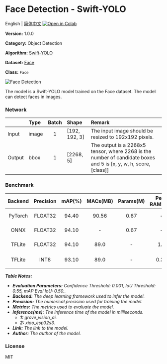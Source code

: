 # Face Detection - Swift-YOLO

English | [简体中文](../zh_CN/Face_Detection_Swift-YOLO_192.md) [![Open in Colab](https://colab.research.google.com/assets/colab-badge.svg)](https://colab.research.google.com/github/seeed-studio/sscma-model-zoo/blob/refactor-auto-generate/notebooks/en/Face_Detection_Swift-YOLO_192.ipynb)

**Version:** 1.0.0

**Category:** Object Detection

**Algorithm:** [Swift-YOLO](configs/yolov5/yolov5_tiny_1xb16_300e_coco.py)

**Dataset:** [Face](https://universe.roboflow.com/detection-kgpie/face-detection-j0igc)

**Class:** `Face`

![Face Detection](https://files.seeedstudio.com/sscma/static/detection_face.png)

The model is a Swift-YOLO model trained on the Face dataset. The model can detect faces in images.

### Network 

|        | Type   |  Batch  | Shape         | Remark                                                                                                           |
|:-------|:-------|:-------:|:--------------|:-----------------------------------------------------------------------------------------------------------------|
| Input  | image  |    1    | [192, 192, 3] | The input image should be resized to 192x192 pixels.                                                             |
| Output | bbox   |    1    | [2268, 5]     | The output is a 2268x5 tensor, where 2268 is the number of candidate boxes and 5 is [x, y, w, h, score, [class]] |
### Benchmark

|  Backend  |  Precision  |  mAP(%)  |  MACs(MB)  |  Params(M)  |  Peek RAM(MB)  |               Inference(ms)                |                                                                                  Download                                                                                   |    Author    |
|:---------:|:-----------:|:--------:|:----------:|:-----------:|:--------------:|:------------------------------------------:|:---------------------------------------------------------------------------------------------------------------------------------------------------------------------------:|:------------:|
|  PyTorch  |   FLOAT32   |  94.40   |   90.56    |    0.67     |       -        |                     -                      |      [Link](https://files.seeedstudio.com/sscma/model_zoo/detection/models/yolov5/Face/yolov5_tiny_1xb16_300e_coco_sha1_f2a3f61a271c467748e26f0fd6fdd82d740512ff.pth)       | Seeed Studio |
|   ONNX    |   FLOAT32   |  94.10   |     -      |    0.67     |       -        |                     -                      |      [Link](https://files.seeedstudio.com/sscma/model_zoo/detection/models/yolov5/Face/yolov5_tiny_1xb16_300e_coco_sha1_e530c8df4b4474979cbfe2da447d06ab657289ce.onnx)      | Seeed Studio |
|  TFLite   |   FLOAT32   |  94.10   |    89.0    |      -      |      1.2       |                     -                      | [Link](https://files.seeedstudio.com/sscma/model_zoo/detection/models/yolov5/Face/yolov5_tiny_1xb16_300e_coco_float32_sha1_a647ee0f7eb8951b3d78c8048159e999029d7051.tflite) | Seeed Studio |
|  TFLite   |    INT8     |  93.10   |    89.0    |      -      |      0.35      | 790.0<sup>(1)</sup><br>691.0<sup>(2)</sup> |  [Link](https://files.seeedstudio.com/sscma/model_zoo/detection/models/yolov5/Face/yolov5_tiny_1xb16_300e_coco_int8_sha1_e707d23e1b45b4a464e9ebedae0f6570a9d35a9c.tflite)   | Seeed Studio |

***Table Notes:***

- ***Evaluation Parameters:**  Confidence Threshold: 0.001, IoU Threshold: 0.55, mAP Eval IoU: 0.50..*
- ***Backend:** The deep learning framework used to infer the model.*
- ***Precision:** The numerical precision used for training the model.*
- ***Metrics:** The metrics used to evaluate the model.*
- ***Inference(ms):** The inference time of the model in milliseconds.*
  - ***1:** grove_vision_ai.*
  - ***2:** xiao_esp32s3.*
- ***Link:** The link to the model.*
- ***Author:** The author of the model.*

### License

MIT


